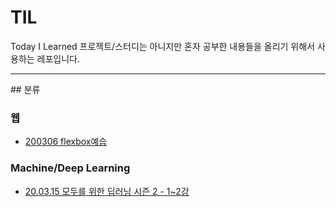 # TIL
Today I Learned
프로젝트/스터디는 아니지만 혼자 공부한 내용들을 올리기 위해서 사용하는 레포입니다.

<hr>
## 분류

### 웹
- [200306 flexbox예습](https://github.com/SeongIkKim/TIL/blob/master/Flexbox(20.03.06)/flexpractice.html)

### Machine/Deep Learning
- [20.03.15 모두를 위한 딥러닝 시즌 2 - 1~2강](https://github.com/SeongIkKim/TIL/blob/master/DLZeroToAll/200315_lecture_1~2.md)

